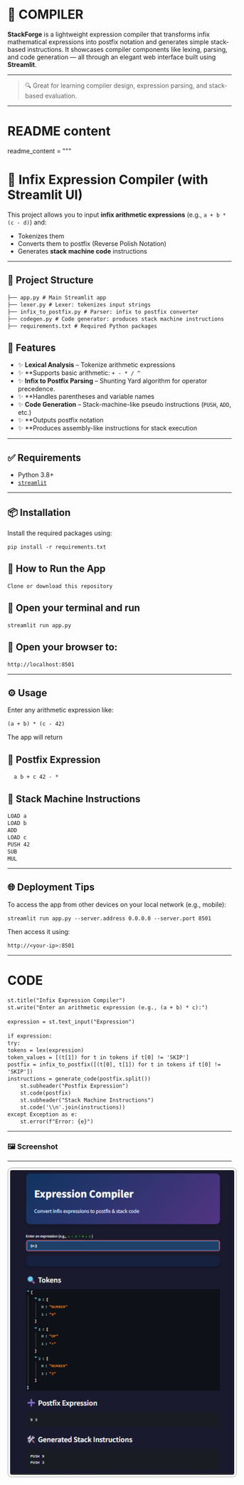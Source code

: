 # 🚀 COMPILER

**StackForge** is a lightweight expression compiler that transforms infix mathematical expressions into postfix notation and generates simple stack-based instructions. It showcases compiler components like lexing, parsing, and code generation — all through an elegant web interface built using **Streamlit**.

---

> 🔍 Great for learning compiler design, expression parsing, and stack-based evaluation.

---

# README content
readme_content = """
# 🧮 Infix Expression Compiler (with Streamlit UI)

This project allows you to input **infix arithmetic expressions** (e.g., `a + b * (c - d)`) and:
- Tokenizes them
- Converts them to postfix (Reverse Polish Notation)
- Generates **stack machine code** instructions

---
## 📁 Project Structure


    
    ├── app.py # Main Streamlit app
    ├── lexer.py # Lexer: tokenizes input strings
    ├── infix_to_postfix.py # Parser: infix to postfix converter
    ├── codegen.py # Code generator: produces stack machine instructions
    ├── requirements.txt # Required Python packages

## 🚀 Features

- ✨ **Lexical Analysis** – Tokenize arithmetic expressions
- ✨ **Supports basic arithmetic: `+ - * / ^`
- ✨ **Infix to Postfix Parsing** – Shunting Yard algorithm for operator precedence.
- ✨ **Handles parentheses and variable names
- ✨ **Code Generation** – Stack-machine-like pseudo instructions (`PUSH`, `ADD`, etc.)
- ✨ **Outputs postfix notation
- ✨ **Produces assembly-like instructions for stack execution


---

## ✅ Requirements

- Python 3.8+
- [`streamlit`](https://streamlit.io/)

---

## 📦 Installation

  Install the required packages using:
  
    pip install -r requirements.txt

## 🧪 How to Run the App
    Clone or download this repository
## 🧪 Open your terminal and run
    streamlit run app.py
## 🧪 Open your browser to:
    http://localhost:8501

---

## ⚙️ Usage
Enter any arithmetic expression like:

    (a + b) * (c - 42)
The app will return

## 🔁 Postfix Expression
      
      a b + c 42 - *
      
## 🧾 Stack Machine Instructions
    LOAD a
    LOAD b
    ADD
    LOAD c
    PUSH 42
    SUB
    MUL

---

## 🌐 Deployment Tips
To access the app from other devices on your local network (e.g., mobile):

    streamlit run app.py --server.address 0.0.0.0 --server.port 8501
Then access it using:

    http://<your-ip>:8501

---

#  CODE
    
    st.title("Infix Expression Compiler")
    st.write("Enter an arithmetic expression (e.g., (a + b) * c):")
    
    expression = st.text_input("Expression")
    
    if expression:
    try:
    tokens = lex(expression)
    token_values = [(t[1]) for t in tokens if t[0] != 'SKIP']
    postfix = infix_to_postfix([(t[0], t[1]) for t in tokens if t[0] != 'SKIP'])
    instructions = generate_code(postfix.split())
        st.subheader("Postfix Expression")
        st.code(postfix)
        st.subheader("Stack Machine Instructions")
        st.code('\\n'.join(instructions))
    except Exception as e:
        st.error(f"Error: {e}")
    
---
### 🖼️ Screenshot
---
<div align="center">
  <img src="compiler.png" alt="Compiler Screenshot" width="600" style="border: 2px solid #ccc; border-radius: 10px; padding: 4px;">
</div>
